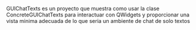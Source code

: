 GUIChatTexts es un proyecto que muestra como usar la clase ConcreteGUIChatTexts para interactuar
con QWidgets y proporcionar una vista minima adecuada de lo que seria un ambiente de chat de solo
textos
